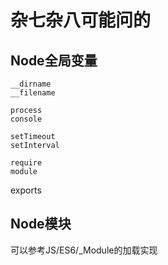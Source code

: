 # 杂七杂八可能问的

## Node全局变量
    __dirname
    __filename

    process
    console

    setTimeout
    setInterval

    require
    module
exports

## Node模块
 可以参考JS/ES6/_Module的加载实现